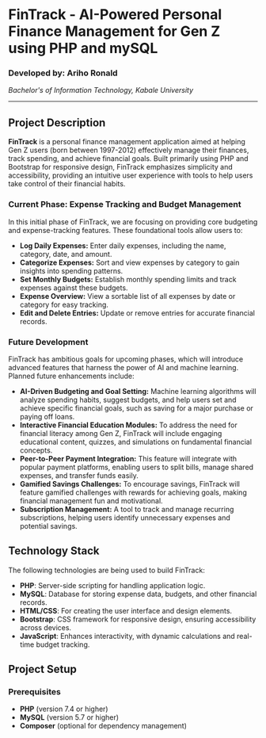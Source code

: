 # FinTrack - AI-Powered Personal Finance Management for Gen Z using PHP and mySQL

### Developed by: Ariho Ronald
*Bachelor's of Information Technology, Kabale University*

---

## Project Description
**FinTrack** is a personal finance management application aimed at helping Gen Z users (born between 1997-2012) effectively manage their finances, track spending, and achieve financial goals. Built primarily using PHP and Bootstrap for responsive design, FinTrack emphasizes simplicity and accessibility, providing an intuitive user experience with tools to help users take control of their financial habits.

### Current Phase: Expense Tracking and Budget Management
In this initial phase of FinTrack, we are focusing on providing core budgeting and expense-tracking features. These foundational tools allow users to:
- **Log Daily Expenses:** Enter daily expenses, including the name, category, date, and amount.
- **Categorize Expenses:** Sort and view expenses by category to gain insights into spending patterns.
- **Set Monthly Budgets:** Establish monthly spending limits and track expenses against these budgets.
- **Expense Overview:** View a sortable list of all expenses by date or category for easy tracking.
- **Edit and Delete Entries:** Update or remove entries for accurate financial records.

### Future Development
FinTrack has ambitious goals for upcoming phases, which will introduce advanced features that harness the power of AI and machine learning. Planned future enhancements include:
- **AI-Driven Budgeting and Goal Setting:** Machine learning algorithms will analyze spending habits, suggest budgets, and help users set and achieve specific financial goals, such as saving for a major purchase or paying off loans.
- **Interactive Financial Education Modules:** To address the need for financial literacy among Gen Z, FinTrack will include engaging educational content, quizzes, and simulations on fundamental financial concepts.
- **Peer-to-Peer Payment Integration:** This feature will integrate with popular payment platforms, enabling users to split bills, manage shared expenses, and transfer funds easily.
- **Gamified Savings Challenges:** To encourage savings, FinTrack will feature gamified challenges with rewards for achieving goals, making financial management fun and motivational.
- **Subscription Management:** A tool to track and manage recurring subscriptions, helping users identify unnecessary expenses and potential savings.

## Technology Stack
The following technologies are being used to build FinTrack:
- **PHP**: Server-side scripting for handling application logic.
- **MySQL**: Database for storing expense data, budgets, and other financial records.
- **HTML/CSS**: For creating the user interface and design elements.
- **Bootstrap**: CSS framework for responsive design, ensuring accessibility across devices.
- **JavaScript**: Enhances interactivity, with dynamic calculations and real-time budget tracking.

## Project Setup

### Prerequisites
- **PHP** (version 7.4 or higher)
- **MySQL** (version 5.7 or higher)
- **Composer** (optional for dependency management)

